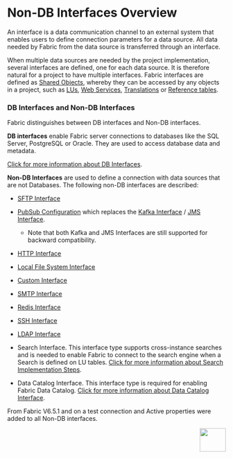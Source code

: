 # Non-DB Interfaces Overview

An interface is a data communication channel to an external system that enables users to define connection parameters for a data source. All data needed by Fabric from the data source is transferred through an interface.

When multiple data sources are needed by the project implementation, several interfaces are defined, one for each data source. It is therefore natural for a project to have multiple interfaces. Fabric interfaces are defined as [Shared Objects](/articles/04_fabric_studio/12_shared_objects.md), whereby they can be accessed by any objects in a project, such as [LUs](/articles/03_logical_units/01_LU_overview.md), [Web Services](/articles/15_web_services_and_graphit/01_web_services_overview.md), [Translations](/articles/09_translations/01_translations_overview_and_use_cases.md) or [Reference tables](/articles/22_reference(commonDB)_tables/01_fabric_commonDB_overview.md).

### DB Interfaces and Non-DB Interfaces

Fabric distinguishes between DB interfaces and Non-DB interfaces.

**DB interfaces** enable Fabric server connections to databases like the SQL Server, PostgreSQL or Oracle. They are used to access database data and metadata.

[Click for more information about DB Interfaces](/articles/05_DB_interfaces/03_DB_interfaces_overview.md).

**Non-DB Interfaces** are used to define a connection with data sources that are not Databases. The following non-DB interfaces are described:

* [SFTP Interface](02_SFTP_interface.md)
* [PubSub Configuration](02a_pubsub_config.md) which replaces the [Kafka Interface](03_kafka_interface.md) / [JMS Interface](04_JMS_interface.md).
  * Note that both Kafka and JMS Interfaces are still supported for backward compatibility. 

* [HTTP Interface](05_HTTP_interface.md)
* [Local File System Interface](06_local_file_sys.md)
* [Custom Interface](07_custom_interface.md)
* [SMTP Interface](08_SMTP_interface.md)
* [Redis Interface](09_redis_interface.md)
* [SSH Interface](10_SSH_interface.md)
* [LDAP Interface](11_LDAP_interface.md)
* Search Interface. This interface type supports cross-instance searches and is needed to enable Fabric to connect to the search engine when a Search is defined on LU tables. [Click for more information about Search Implementation Steps](/articles/18_fabric_cdc/cdc_consumers/search/02_search_implementation.md).
* Data Catalog Interface. This interface type is required for enabling Fabric Data Catalog. [Click for more information about Data Catalog Interface](/articles/33_data_catalog/02a_data_catalog_interface.md).

<studio>
From Fabric V6.5.1 and on a test connection and Active properties were added to all Non-DB interfaces.
</studio>


[<img align="right" width="60" height="54" src="/articles/images/Next.png">](02_SFTP_interface.md) 
